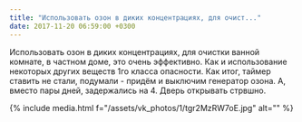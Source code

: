 ```yaml
---
title: "Использовать озон в диких концентрациях, для очист..."
date: 2017-11-20 06:59:00 +0300
---
```


Использовать озон в диких концентрациях, для очистки ванной комнате, в частном доме, это очень эффективно. Как и использование некоторых других веществ 1го класса опасности. Как итог, таймер ставить не стали, подумали - придём и выключим генератор озона. А, вместо пары дней, задержались на 4. Дверь открывать стрвшно.

{% include media.html f="/assets/vk_photos/1/tgr2MzRW7oE.jpg" alt="" %}
